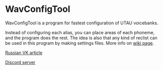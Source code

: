 # WavConfigTool
WavConfigTool is a program for fastest configuration of UTAU voicebanks.

Instead of configuring each alias, you can place areas of each phoneme, and the program does the rest. The idea is also that any kind of reclist can be used in this program by making settings files. 
More info on [wiki page](https://github.com/HeidenBZR/WavConfigTool/wiki).

[Russian VK article](vk.com/@heidenbzr-wavconfigtool-new-version)

[Discord server](https://discord.gg/6sUct2q)

